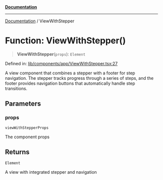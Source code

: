 [**Documentation**](../README.md)

***

[Documentation](../README.md) / ViewWithStepper

# Function: ViewWithStepper()

> **ViewWithStepper**(`props`): `Element`

Defined in: [lib/components/app/ViewWithStepper.tsx:27](https://github.com/aldesgroup/goaldn/blob/6a7943d02984b1a6b41d76a3a483a1484b644076/lib/components/app/ViewWithStepper.tsx#L27)

A view component that combines a stepper with a footer for step navigation.
The stepper tracks progress through a series of steps, and the footer provides
navigation buttons that automatically handle step transitions.

## Parameters

### props

`viewWithStepperProps`

The component props

## Returns

`Element`

A view with integrated stepper and navigation
